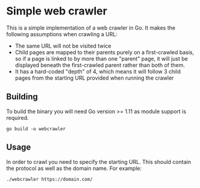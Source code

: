 # Simple web crawler

This is a simple implementation of a web crawler in Go. It makes the following assumptions
when crawling a URL:

* The same URL will not be visited twice
* Child pages are mapped to their parents purely on a first-crawled basis, so if a page is
linked to by more than one "parent" page, it will just be displayed beneath the first-crawled
parent rather than both of them.
* It has a hard-coded "depth" of 4, which means it will follow 3 child pages from the starting 
URL provided when running the crawler

## Building

To build the binary you will need Go version >= 1.11 as module support is required.

    go build -o webcrawler

## Usage

In order to crawl you need to specify the starting URL. This should contain the protocol as well
as the domain name. For example:

    ./webcrawler https://domain.com/

